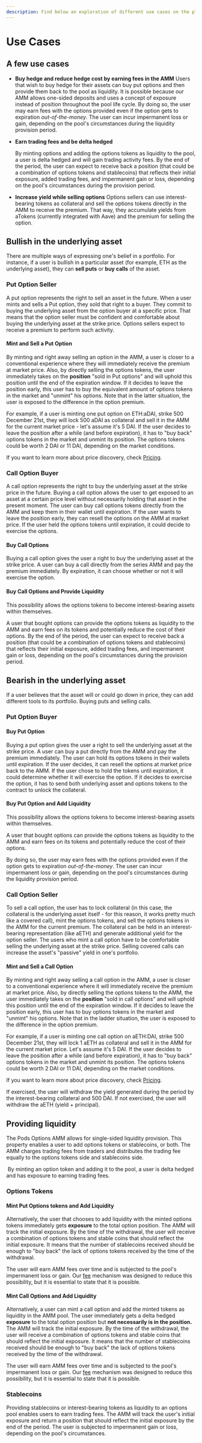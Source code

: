 ```yaml
---
description: Find below an exploration of different use cases on the platform.
---
```


# Use Cases

## **A few use cases** 

* **Buy hedge and reduce hedge cost by earning fees in the AMM**  Users that wish to buy hedge for their assets can buy put options and then provide them back to the pool as liquidity. It is possible because our AMM allows one-sided deposits and uses a concept of exposure instead of position throughout the pool life cycle. By doing so, the user may earn fees with the options provided even if the option gets to expiration _out-of-the-money_. The user can incur impermanent loss or gain, depending on the pool's circumstances during the liquidity provision period. 
* **Earn trading fees and be delta hedged** 

  By minting options and adding the options tokens as liquidity to the pool, a user is delta hedged and will gain trading activity fees. By the end of the period, the user can expect to receive back a position \(that could be a combination of options tokens and stablecoins\) that reflects their initial exposure, added trading fees, and impermanent gain or loss, depending on the pool's circumstances during the provision period.

* **Increase yield while selling options** Options sellers can use interest-bearing tokens as collateral and sell the options tokens directly in the AMM to receive the premium. That way, they accumulate yields from aTokens \(currently integrated with Aave\) and the premium for selling the option.

## **Bullish in the underlying asset**

There are multiple ways of expressing one's belief in a portfolio. For instance, if a user is bullish in a particular asset \(for example, ETH as the underlying asset\), they can **sell puts** or **buy calls** of the asset.  

### **Put Option Seller**

A put option represents the right to sell an asset in the future. When a user mints and sells a Put option, they sold that right to a buyer. They commit to buying the underlying asset from the option buyer at a specific price. That means that the option seller must be confident and comfortable about buying the underlying asset at the strike price. Options sellers expect to receive a premium to perform such activity.

#### Mint and Sell a Put Option

By minting and right away selling an option in the AMM, a user is closer to a conventional experience where they will immediately receive the premium at market price. Also, by directly selling the options tokens, the user immediately takes on the **position** "sold in Put options" and will uphold this position until the end of the expiration window. If it decides to leave the position early, this user has to buy the equivalent amount of options tokens in the market and "unmint" his options. Note that in the latter situation, the user is exposed to the difference in the option premium.

For example, if a user is minting one put option on ETH:aDAI, strike 500 December 21st, they will lock 500 aDAI as collateral and sell it in the AMM for the current market price - let's assume it's 5 DAI. If the user decides to leave the position after a while \(and before expiration\), it has to "buy back" options tokens in the market and unmint its position. The options tokens could be worth 2 DAI or 11 DAI, depending on the market conditions. 

If you want to learn more about price discovery, check [Pricing](https://docs.pods.finance/options-amm-overview/optionamm/pricing).

### Call Option Buyer

A call option represents the right to buy the underlying asset at the strike price in the future. Buying a call option allows the user to get exposed to an asset at a certain price level without necessarily holding that asset in the present moment. The user can buy call options tokens directly from the AMM and keep them in their wallet until expiration. If the user wants to leave the position early, they can resell the options on the AMM at market price. If the user held the options tokens until expiration, it could decide to exercise the options.

#### Buy Call Options 

Buying a call option gives the user a right to buy the underlying asset at the strike price. A user can buy a call directly from the series AMM and pay the premium immediately. By expiration, it can choose whether or not it will exercise the option.

#### Buy Call Options and Provide Liquidity 

This possibility allows the options tokens to become interest-bearing assets within themselves.

A user that bought options can provide the options tokens as liquidity to the AMM and earn fees on its tokens and potentially reduce the cost of their options. By the end of the period, the user can expect to receive back a position \(that could be a combination of options tokens and stablecoins\) that reflects their initial exposure, added trading fees, and impermanent gain or loss, depending on the pool's circumstances during the provision period.

## Bearish in the underlying asset

If a user believes that the asset will or could go down in price, they can add different tools to its portfolio. Buying puts and selling calls.

### Put Option Buyer

#### Buy Put Option

Buying a put option gives the user a right to sell the underlying asset at the strike price. A user can buy a put directly from the AMM and pay the premium immediately. The user can hold its options tokens in their wallets until expiration. If the user decides, it can resell the options at market price back to the AMM. If the user chose to hold the tokens until expiration, it could determine whether it will exercise the option. If it decides to exercise the option, it has to send both underlying asset and options tokens to the contract to unlock the collateral.

#### Buy Put Option and Add Liquidity  

This possibility allows the options tokens to become interest-bearing assets within themselves. 

A user that bought options can provide the options tokens as liquidity to the AMM and earn fees on its tokens and potentially reduce the cost of their options.

By doing so, the user may earn fees with the options provided even if the option gets to expiration _out-of-the-money_. The user can incur impermanent loss or gain, depending on the pool's circumstances during the liquidity provision period.  

### Call Option Seller

To sell a call option, the user has to lock collateral \(in this case, the collateral is the underlying asset itself - for this reason, it works pretty much like a covered call\), mint the options tokens, and sell the options tokens in the AMM for the current premium. The collateral can be held in an interest-bearing representation \(like aETH\) and generate additional yield for the option seller. The users who mint a call option have to be comfortable selling the underlying asset at the strike price. Selling covered calls can increase the asset's "passive" yield in one's portfolio. 

#### Mint and Sell a Call Option

By minting and right away selling a call option in the AMM, a user is closer to a conventional experience where it will immediately receive the premium at market price. Also, by directly selling the options tokens to the AMM, the user immediately takes on the **position** "sold in call options" and will uphold this position until the end of the expiration window. If it decides to leave the position early, this user has to buy options tokens in the market and "unmint" his options. Note that in the ladder situation, the user is exposed to the difference in the option premium.

For example, if a user is minting one call option on aETH:DAI, strike 500 December 21st, they will lock 1 aETH as collateral and sell it in the AMM for the current market price. Let's assume it's 5 DAI. If the user decides to leave the position after a while \(and before expiration\), it has to "buy back" options tokens in the market and unmint its position. The options tokens could be worth 2 DAI or 11 DAI, depending on the market conditions. 

If you want to learn more about price discovery, check [Pricing](https://docs.pods.finance/options-amm-overview/optionamm/pricing). 

If exercised, the user will withdraw the yield generated during the period by the interest-bearing collateral and 500 DAI. If not exercised, the user will withdraw the aETH \(yield + principal\).

## Providing liquidity

The Pods Options AMM allows for single-sided liquidity provision. This property enables a user to add options tokens or stablecoins, or both. The AMM charges trading fees from traders and distributes the trading fee equally to the options tokens side and stablecoins side.

‌ By minting an option token and adding it to the pool, a user is delta hedged and has exposure to earning trading fees.

### Options Tokens

#### Mint Put Options tokens and Add Liquidity 

Alternatively, the user that chooses to add liquidity with the minted options tokens immediately gets **exposure** to the total option position. The AMM will track the initial exposure. By the time of the withdrawal, the user will receive a combination of options tokens and stable coins that should reflect the initial exposure. It means that the number of stablecoins received should be enough to "buy back" the lack of options tokens received by the time of the withdrawal. 

The user will earn AMM fees over time and is subjected to the pool's impermanent loss or gain. Our [fee](https://docs.pods.finance/options-amm-overview/optionamm/fees-updated) mechanism was designed to reduce this possibility, but it is essential to state that it is possible. 

#### Mint Call Options and Add Liquidity 

Alternatively, a user can mint a call option and add the minted tokens as liquidity in the AMM pool. The user immediately gets a delta hedged **exposure** to the total option position but **not necessarily is in the position.** The AMM will track the initial exposure. By the time of the withdrawal, the user will receive a combination of options tokens and stable coins that should reflect the initial exposure. It means that the number of stablecoins received should be enough to "buy back" the lack of options tokens received by the time of the withdrawal. 

The user will earn AMM fees over time and is subjected to the pool's impermanent loss or gain. Our [fee](https://docs.pods.finance/options-amm-overview/optionamm/fees-updated) mechanism was designed to reduce this possibility, but it is essential to state that it is possible.

### Stablecoins

Providing stablecoins or interest-bearing tokens as liquidity to an options pool enables users to earn trading fees. The AMM will track the user's initial exposure and return a position that should reflect the initial exposure by the end of the period. The user is subjected to impermanent gain or loss, depending on the pool's circumstances.


